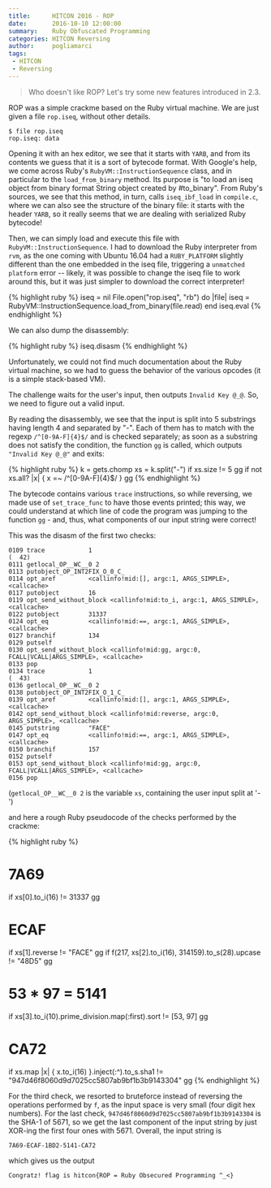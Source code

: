 ```yaml
---
title:      HITCON 2016 - ROP
date:       2016-10-10 12:00:00
summary:    Ruby Obfuscated Programming
categories: HITCON Reversing
author:     pogliamarci
tags:
 - HITCON
 - Reversing
---
```


> Who doesn't like ROP? Let's try some new features introduced in 2.3.



ROP was a simple crackme based on the Ruby virtual machine.
We are just given a file `rop.iseq`, without other details.

    $ file rop.iseq
    rop.iseq: data

Opening it with an hex editor, we see that it starts with `YARB`, and from its contents we guess that it is a sort of bytecode format. With Google's help, we come across Ruby's `RubyVM::InstructionSequence` class, and in particular to the `load_from_binary` method. Its purpose is "to load an iseq object from binary format String object created by #to_binary". From Ruby's sources, we see that this method, in turn, calls `iseq_ibf_load` in `compile.c`, where we can also see the structure of the binary file: it starts with the header `YARB`, so it really seems that we are dealing with serialized Ruby bytecode!

Then, we can simply load and execute this file with `RubyVM::InstructionSequence`. I had to download the Ruby interpreter from `rvm`, as the one coming with Ubuntu 16.04 had a `RUBY_PLATFORM` slightly different than the one embedded in the iseq file, triggering a `unmatched platform` error -- likely, it was possible to change the iseq file to work around this, but it was just simpler to download the correct interpreter!

{% highlight ruby %}
iseq = nil
File.open("rop.iseq", "rb") do |file|
  iseq = RubyVM::InstructionSequence.load_from_binary(file.read)
end
iseq.eval
{% endhighlight %}

We can also dump the disassembly:

{% highlight ruby %}
iseq.disasm
{% endhighlight %}

Unfortunately, we could not find much documentation about the Ruby virtual machine, so we had to guess the behavior of the various opcodes (it is a simple stack-based VM).

The challenge waits for the user's input, then outputs `Invalid Key @_@`. So, we need to figure out a valid input.

By reading the disassembly, we see that the input is split into 5 substrings having length 4 and separated by "-". Each of them has to match with the regexp `/^[0-9A-F]{4}$/` and is checked separately; as soon as a substring does not satisfy the condition, the function `gg` is called, which outputs `"Invalid Key @_@"` and exits:

{% highlight ruby %}
k = gets.chomp
xs = k.split("-")
if xs.size != 5
  gg
if not xs.all? |x| {
  x =~ /^[0-9A-F]{4}$/
}
  gg
{% endhighlight %}

The bytecode contains various `trace` instructions, so while reversing, we made use of `set_trace_func` to have those events printed; this way, we could understand at which line of code the program was jumping to the function `gg` - and, thus, what components of our input string were correct!

This was the disasm of the first two checks:

    0109 trace            1                                               (  42)
    0111 getlocal_OP__WC__0 2
    0113 putobject_OP_INT2FIX_O_0_C_
    0114 opt_aref         <callinfo!mid:[], argc:1, ARGS_SIMPLE>, <callcache>
    0117 putobject        16
    0119 opt_send_without_block <callinfo!mid:to_i, argc:1, ARGS_SIMPLE>, <callcache>
    0122 putobject        31337
    0124 opt_eq           <callinfo!mid:==, argc:1, ARGS_SIMPLE>, <callcache>
    0127 branchif         134
    0129 putself
    0130 opt_send_without_block <callinfo!mid:gg, argc:0, FCALL|VCALL|ARGS_SIMPLE>, <callcache>
    0133 pop
    0134 trace            1                                               (  43)
    0136 getlocal_OP__WC__0 2
    0138 putobject_OP_INT2FIX_O_1_C_
    0139 opt_aref         <callinfo!mid:[], argc:1, ARGS_SIMPLE>, <callcache>
    0142 opt_send_without_block <callinfo!mid:reverse, argc:0, ARGS_SIMPLE>, <callcache>
    0145 putstring        "FACE"
    0147 opt_eq           <callinfo!mid:==, argc:1, ARGS_SIMPLE>, <callcache>
    0150 branchif         157
    0152 putself
    0153 opt_send_without_block <callinfo!mid:gg, argc:0, FCALL|VCALL|ARGS_SIMPLE>, <callcache>
    0156 pop

(`getlocal_OP__WC__0 2` is the variable `xs`, containing the user input split at '-')

and here a rough Ruby pseudocode of the checks performed by the crackme:

{% highlight ruby %}
# 7A69
if xs[0].to_i(16) != 31337
  gg
# ECAF
if xs[1].reverse != "FACE"
  gg
if f(217, xs[2].to_i(16), 314159).to_s(28).upcase != "48D5"
  gg
# 53 * 97 = 5141
if xs[3].to_i(10).prime_division.map(:first).sort != [53, 97] 
  gg
# CA72
if xs.map |x| {
  x.to_i(16)
}.inject(:^).to_s.sha1 != "947d46f8060d9d7025cc5807ab9bf1b3b9143304"
  gg
{% endhighlight %}

For the third check, we resorted to bruteforce instead of reversing the operations performed by `f`, as the input space is very small (four digit hex numbers). For the last check, `947d46f8060d9d7025cc5807ab9bf1b3b9143304` is the SHA-1 of 5671, so we get the last component of the input string by just XOR-ing the first four ones with 5671. Overall, the input string is

    7A69-ECAF-1BD2-5141-CA72

which gives us the output

    Congratz! flag is hitcon{ROP = Ruby Obsecured Programming ^_<}

